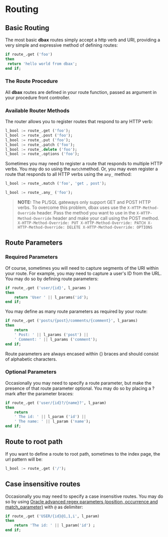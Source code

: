 # Routing

## Basic Routing

The most basic **dbax** routes simply accept a http verb and URI, providing a very simple and expressive method of defining routes:

```sql      
if route_.get ('foo')
then
 return 'hello world from dbax';
end if;
```


### The Route Procedure

All **dbax** routes are defined in your route function, passed as argument in your procedure front controller. 


### Available Router Methods

The router allows you to register routes that respond to any HTTP verb:


```sql
l_bool := route_.get ('foo');
l_bool := route_.post ('foo');
l_bool := route_.put ('foo');
l_bool := route_.patch ('foo');
l_bool := route_.delete ('foo');
l_bool := route_.options ('foo');
```


Sometimes you may need to register a route that responds to multiple HTTP verbs. You may do so using the `match`method. Or, you may even register a route that responds to all HTTP verbs using the `any_` method:


```sql
l_bool := route_.match ('foo', 'get , post');

l_bool := route_.any_ ('foo');
```


> **NOTE:** The PL/SQL gateways only support GET and POST HTTP verbs. To overcome this problem, dbax uses use the `X-HTTP-Method-Override` header. Pass the method you want to use in the `X-HTTP-Method-Override` header and make your call using the POST method.
	``` 
	X-HTTP-Method-Override: PUT
	X-HTTP-Method-Override: PATCH
	X-HTTP-Method-Override: DELETE
	X-HTTP-Method-Override: OPTIONS
	```

## Route Parameters

### Required Parameters

Of course, sometimes you will need to capture segments of the URI within your route. For example, you may need to capture a user's ID from the URL. You may do so by defining route parameters:


```sql
if route_.get ('user/{id}', l_params )
then 
	return 'User ' || l_params('id');
end if;
```

You may define as many route parameters as required by your route:

```sql
if route_.get ('posts/{post}/comments/{comment}', l_params)
then
	return
	' Post: ' || l_params ('post') ||
	' Comment: ' || l_params ('comment');
end if;

```

Route parameters are always encased within {} braces and should consist of alphabetic characters.

### Optional Parameters

Occasionally you may need to specify a route parameter, but make the presence of that route parameter optional. You may do so by placing a ? mark after the parameter braces:

```sql
if route_.get ('user/{id}?/{name}?', l_param)
then
	return
	' The id: ' || l_param ('id') ||
    ' The name: ' || l_param ('name');
end if;
```


## Route to root path

If you want to define a route to root path, sometimes to the index page, the url pattern will be: 

```sql
l_bool := route_.get ('/');
```

## Case insensitive routes

Occasionally you may need to specify a case insensitive routes. You may do so by using [Oracle advanced regex parameters (position, occurrence and match_parameter)](https://docs.oracle.com/cd/B28359_01/server.111/b28286/functions137.htm#SQLRF06302) with `@` as delimiter: 

```sql
if route_.get ('USER/{id}@1,1,i', l_param)
then
	return 'The id: ' || l_param('id') ;
end if;
```